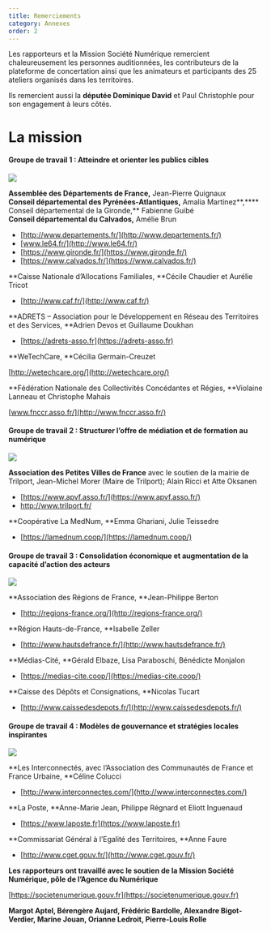 ```yaml
---
title: Remerciements
category: Annexes
order: 2
---
```


Les rapporteurs et la Mission Soci&eacute;t&eacute; Num&eacute;rique remercient chaleureusement les personnes auditionn&eacute;es, les contributeurs de la plateforme de concertation ainsi que les animateurs et participants des 25 ateliers organis&eacute;s dans les territoires.

Ils remercient aussi la **d&eacute;put&eacute;e Dominique David** et Paul Christophle pour son engagement &agrave; leurs c&ocirc;t&eacute;s.

# La mission

#### Groupe de travail 1 : Atteindre et orienter les publics cibles

![](https://societenumerique.gouv.fr/wp-content/uploads/2018/01/logosgt1-1-1024x158.png)

**Assembl&eacute;e des D&eacute;partements de France,** Jean-Pierre Quignaux<br>**Conseil d&eacute;partemental des Pyr&eacute;n&eacute;es-Atlantiques,** Amalia Martinez**,****<br>Conseil d&eacute;partemental de la Gironde,** Fabienne Guib&eacute;**<br>Conseil d&eacute;partemental du Calvados,** Am&eacute;lie Brun

* [http://www.departements.fr/](http://www.departements.fr/)
* [www.le64.fr/](http://www.le64.fr/)
* [https://www.gironde.fr/](https://www.gironde.fr/)
* [https://www.calvados.fr/](https://www.calvados.fr/)

**Caisse Nationale d’Allocations Familiales,&nbsp;**C&eacute;cile Chaudier et Aur&eacute;lie Tricot

* [http://www.caf.fr/](http://www.caf.fr/)

**ADRETS – Association pour le D&eacute;veloppement en R&eacute;seau des Territoires et des Services,&nbsp;**Adrien Devos et Guillaume Doukhan

* [https://adrets-asso.fr](https://adrets-asso.fr)

**WeTechCare,&nbsp;**C&eacute;cilia Germain-Creuzet

[http://wetechcare.org/](http://wetechcare.org/)

**F&eacute;d&eacute;ration Nationale des Collectivit&eacute;s Conc&eacute;dantes et R&eacute;gies,&nbsp;**Violaine Lanneau et Christophe Mahais

[www.fnccr.asso.fr/](http://www.fnccr.asso.fr/)

#### Groupe de travail 2 : Structurer l’offre de m&eacute;diation et de formation au num&eacute;rique

![](https://societenumerique.gouv.fr/wp-content/uploads/2018/01/logosGT2-768x173.png)

**Association des Petites Villes de France** avec le soutien de la mairie de Trilport, Jean-Michel Morer (Maire de Trilport); Alain Ricci et Atte Oksanen

* [https://www.apvf.asso.fr/](https://www.apvf.asso.fr/)
* http://www.trilport.fr/

**Coop&eacute;rative La MedNum,&nbsp;**Emma Ghariani, Julie Teissedre

* [https://lamednum.coop/](https://lamednum.coop/)

#### Groupe de travail 3 : Consolidation &eacute;conomique et augmentation de la capacit&eacute; d’action des acteurs

![](https://societenumerique.gouv.fr/wp-content/uploads/2018/05/logosGT3.png)

**Association des R&eacute;gions de France,&nbsp;**Jean-Philippe Berton

* [http://regions-france.org/](http://regions-france.org/)

**R&eacute;gion Hauts-de-France,&nbsp;**Isabelle Zeller

* [http://www.hautsdefrance.fr/](http://www.hautsdefrance.fr/)

**M&eacute;dias-Cit&eacute;,&nbsp;**G&eacute;rald Elbaze, Lisa Paraboschi, B&eacute;n&eacute;dicte Monjalon

* [https://medias-cite.coop/](https://medias-cite.coop/)

**Caisse des D&eacute;p&ocirc;ts et Consignations,&nbsp;**Nicolas Tucart

* [http://www.caissedesdepots.fr/](http://www.caissedesdepots.fr/)

#### Groupe de travail 4 : Mod&egrave;les de gouvernance et strat&eacute;gies locales inspirantes

![](https://societenumerique.gouv.fr/wp-content/uploads/2018/01/logosGT4-1024x186.png)

**Les Interconnect&eacute;s, avec l’Association des Communaut&eacute;s de France et France Urbaine,&nbsp;**C&eacute;line Colucci

* [http://www.interconnectes.com/](http://www.interconnectes.com/)

**La Poste,&nbsp;**Anne-Marie Jean, Philippe R&eacute;gnard et Eliott Inguenaud

* [https://www.laposte.fr](https://www.laposte.fr)

**Commissariat G&eacute;n&eacute;ral &agrave; l’Egalit&eacute; des Territoires,&nbsp;**Anne Faure

* [http://www.cget.gouv.fr/](http://www.cget.gouv.fr/)

**Les rapporteurs ont travaill&eacute; avec le soutien de la Mission Soci&eacute;t&eacute; Num&eacute;rique, p&ocirc;le de l’Agence du Num&eacute;rique**

[https://societenumerique.gouv.fr](https://societenumerique.gouv.fr)

**Margot Aptel, B&eacute;reng&egrave;re Aujard, Fr&eacute;d&eacute;ric Bardolle, Alexandre Bigot-Verdier, Marine Jouan, Orianne Ledroit, Pierre-Louis Rolle**